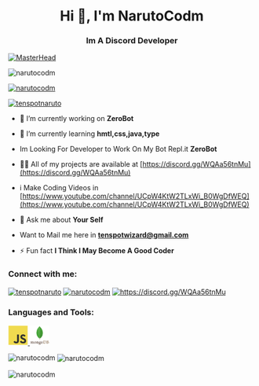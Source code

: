 <h1 align="center">Hi 👋, I'm NarutoCodm</h1>
<h3 align="center">Im A Discord Developer</h3>

[![MasterHead](https://cdn.discordapp.com/avatars/852924674199519273/a56ff1c37dfb3afbb16d0918bf2b082b.webp?size=1024)](https://cdn.discordapp.com/avatars/852924674199519273/a56ff1c37dfb3afbb16d0918bf2b082b.webp?size=1024)

<p align="left"> <img src="https://komarev.com/ghpvc/?username=narutocodm&label=Profile%20views&color=0e75b6&style=flat" alt="narutocodm" /> </p>

<p align="left"> <a href="https://github.com/ryo-ma/github-profile-trophy"><img src="https://github-profile-trophy.vercel.app/?username=narutocodm" alt="narutocodm" /></a> </p>

<p align="left"> <a href="https://twitter.com/tenspotnaruto" target="blank"><img src="https://img.shields.io/twitter/follow/tenspotnaruto?logo=twitter&style=for-the-badge" alt="tenspotnaruto" /></a> </p>

- 🔭 I’m currently working on **ZeroBot**

- 🌱 I’m currently learning **hmtl,css,java,type**

- Im Looking For Developer to Work On My Bot Repl.it **ZeroBot**

- 👨‍💻 All of my projects are available at [https://discord.gg/WQAa56tnMu](https://discord.gg/WQAa56tnMu)

- i Make Coding Videos in [https://www.youtube.com/channel/UCpW4KtW2TLxWi_B0WgDfWEQ](https://www.youtube.com/channel/UCpW4KtW2TLxWi_B0WgDfWEQ)

- 💬 Ask me about **Your Self**

- Want to Mail me here in **tenspotwizard@gmail.com**

- ⚡ Fun fact **I Think I May Become A Good Coder**

<h3 align="left">Connect with me:</h3>
<p align="left">
<a href="https://twitter.com/tenspotnaruto" target="blank"><img align="center" src="https://raw.githubusercontent.com/rahuldkjain/github-profile-readme-generator/master/src/images/icons/Social/twitter.svg" alt="tenspotnaruto" height="30" width="40" /></a>
<a href="https://www.youtube.com/c/narutocodm" target="blank"><img align="center" src="https://raw.githubusercontent.com/rahuldkjain/github-profile-readme-generator/master/src/images/icons/Social/youtube.svg" alt="narutocodm" height="30" width="40" /></a>
<a href="https://discord.gg/https://discord.gg/WQAa56tnMu" target="blank"><img align="center" src="https://raw.githubusercontent.com/rahuldkjain/github-profile-readme-generator/master/src/images/icons/Social/discord.svg" alt="https://discord.gg/WQAa56tnMu" height="30" width="40" /></a>
</p>

<h3 align="left">Languages and Tools:</h3>
<p align="left"> <a href="https://developer.mozilla.org/en-US/docs/Web/JavaScript" target="_blank"> <img src="https://raw.githubusercontent.com/devicons/devicon/master/icons/javascript/javascript-original.svg" alt="javascript" width="40" height="40"/> </a> <a href="https://www.mongodb.com/" target="_blank"> <img src="https://raw.githubusercontent.com/devicons/devicon/master/icons/mongodb/mongodb-original-wordmark.svg" alt="mongodb" width="40" height="40"/> </a> </p>

<p><img align="left" src="https://github-readme-stats.vercel.app/api/top-langs?username=narutocodm&show_icons=true&locale=en&layout=compact" alt="narutocodm" /></p>

<p>&nbsp;<img align="center" src="https://github-readme-stats.vercel.app/api?username=narutocodm&show_icons=true&locale=en" alt="narutocodm" /></p>

<p><img align="center" src="https://github-readme-streak-stats.herokuapp.com/?user=narutocodm&" alt="narutocodm" /></p>

